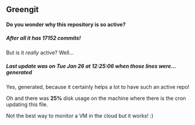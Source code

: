 ## Greengit

#### Do you wonder why this repository is so active?

##### After all it has 17152 commits!

But is it *really* active? Well...

##### Last update was on Tue Jan 26 at 12:25:06 when those lines were... generated

Yes, generated, because it certainly helps a lot to have such an active repo!

Oh and there was **25%** disk usage on the machine
where there is the cron updating this file.

Not the best way to monitor a VM in the cloud but it works! :)
